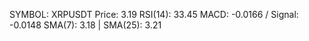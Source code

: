 SYMBOL: XRPUSDT
Price: 3.19
RSI(14): 33.45
MACD: -0.0166 / Signal: -0.0148
SMA(7): 3.18 | SMA(25): 3.21
